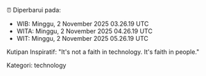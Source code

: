 ⏰ Diperbarui pada:
- WIB: Minggu, 2 November 2025 03.26.19 UTC
- WITA: Minggu, 2 November 2025 04.26.19 UTC
- WIT: Minggu, 2 November 2025 05.26.19 UTC

Kutipan Inspiratif:
"It's not a faith in technology. It's faith in people."


Kategori: technology

